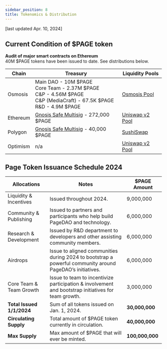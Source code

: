 ```yaml
---
sidebar_position: 8
title: Tokenomics & Distribution
---
```

[last updated Apr. 10, 2024]
## Current Condition of $PAGE token

**Audit of major smart contracts on Ethereum**<br/> 
40M $PAGE tokens have been issued to date. See distributions below.

| Chain        | Treasury                                                                                                                                            | Liquidity Pools                                                                                               |
|--------------|-----------------------------------------------------------------------------------------------------------------------------------------------------|---------------------------------------------------------------------------------------------------------------|
| Osmosis  | Main DAO - 10M $PAGE<br/> Core Team - 2.37M $PAGE<br/> C&P - 4.56M $PAGE<br/> C&P (MediaCraft) - 67.5K $PAGE<br/> R&D - 4.9M $PAGE | [Osmosis Pool](https://app.osmosis.zone/pool/1344)                                              |
| Ethereum | [Gnosis Safe Multisig](https://app.safe.global/balances?safe=eth:0xeEFe148D85Ef37Ec79ac62AD3c96A50411770a25) - 272,000 $PAGE        | [Uniswap v2 Pool](https://app.uniswap.org/explore/pools/ethereum/0x9a25d21e204f10177738edb0C3345BD88478AaA2) |
| Polygon  | [Gnosis Safe Multisig](https://app.safe.global/balances?safe=matic:0xF6D587f6091FD06157C661ea20D8139D7A89C46D) - 40,000 $PAGE                                                                  | [SushiSwap](https://www.sushi.com/pool/137:0xf48D6955569622a8F3886eBEc8EA2c60b37e5eF5)                      |
| Optimism | n/a                                                                                                                                                 | [Uniswap v2 Pool](https://v2.info.uniswap.org/pair/0x5421DA31D54640b58355d8D16D78af84D34D2405)                                                      |



## Page Token Issuance Schedule 2024

| **Allocations**         | **Notes**                                                                                                | **$PAGE Amount** |
|-------------------------|----------------------------------------------------------------------------------------------------------|------------|
| Liquidity & Incentives  | Issued throughout 2024.                                                                                  | 9,000,000  |
| Community & Publishing  | Issued to partners and participants who help build PageDAO and technology.                               | 6,000,000  |
| Research & Development  | Issued by R&D department to developers and other assisting community members.                            | 6,000,000  |
| Airdrops                | Issue to aligned communities during 2024 to bootstrap a powerful community around PageDAO’s initiatives. | 6,000,000  |
| Core Team & Team Growth | Issue to team to incentivize participation & involvement and bootstrap initiatives for team growth.      | 3,000,000  |
| **Total Issued 1/1/2024** | Sum of all tokens issued on Jan. 1, 2024.                                                              | **30,000,000** |
| **Circulating Supply**  | Total amount of $PAGE token currently in circulation.                                                    | **40,000,000** |
| **Max Supply**    | Max amount of $PAGE that will ever be minted.                                                                  | **100,000,000** |

